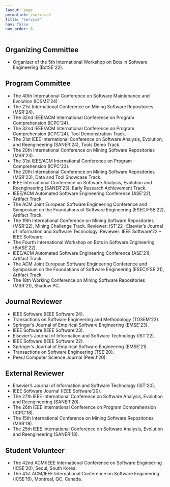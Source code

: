 ```yaml
---
layout: page
permalink: /service/
title: "Service"
nav: false
nav_order: 6
---
```


Organizing Committee
------
- Organizer of the 5th International Workshop on Bots in Software Engineering (BotSE'22).

Program Committee
------
- The 40th International Conference on Software Maintenance and Evolution (ICSME'24)
- The 21st International Conference on Mining Software Repositories (MSR'24).
- The 32nd IEEE/ACM International Conference on Program Comprehension (ICPC'24).
- The 32nd IEEE/ACM International Conference on Program Comprehension (ICPC'24), Tool Demonstration Track.
- The 31st IEEE International Conference on Software Analysis, Evolution, and Reengineering (SANER'24), Tools Demo Track.
- The 20th International Conference on Mining Software Repositories (MSR'23).
- The 31st IEEE/ACM International Conference on Program Comprehension (ICPC'23).
- The 20th International Conference on Mining Software Repositories (MSR'23), Data and Tool Showcase Track.
- IEEE International Conference on Software Analysis, Evolution and Reengineering (SANER'23), Early Research Achievement Track.
- IEEE/ACM Automated Software Engineering Conference (ASE'22), Artifact Track.
- The ACM Joint European Software Engineering Conference and Symposium on the Foundations of Software Engineering (ESEC/FSE'22), Artifact Track.
- The 19th International Conference on Mining Software Repositories (MSR'22), Mining Challenge Track.
Reviewer: IST'22 –Elsevier’s Journal of Information and Software Technology.
Reviewer: IEEE Software’22 – IEEE Software.
- The Fourth International Workshop on Bots in Software Engineering (BotSE'22).
- IEEE/ACM Automated Software Engineering Conference (ASE'21), Artifact Track.
- The ACM Joint European Software Engineering Conference and Symposium on the Foundations of Software Engineering (ESEC/FSE'21), Artifact Track.
- The 18th Working Conference on Mining Software Repositories (MSR'21), Shadow PC.


Journal Reviewer
------
- IEEE Software (IEEE Software’24).
- Transactions on Software Engineering and Methodology (TOSEM'23).
- Springer’s Journal of Empirical Software Engineering (EMSE'23).
- IEEE Software (IEEE Software’23).
- Elsevier’s Journal of Information and Software Technology (IST'22).
- IEEE Software (IEEE Software’22).
- Springer’s Journal of Empirical Software Engineering (EMSE'21).
- Transactions on Software Engineering (TSE'20).
- PeerJ Computer Science Journal (PeerJ'20).


External Reviewer
------
- Elsevier’s Journal of Information and Software Technology (IST'20).
- IEEE Software Journal (IEEE Software'20).
- The 27th IEEE International Conference on Software Analysis, Evolution and Reengineering (SANER'20).
- The 26th IEEE International Conference on Program Comprehension (ICPC'18).
- The 15th International Conference on Mining Software Repositories (MSR'18).
- The 25th IEEE International Conference on Software Analysis, Evolution and Reengineering (SANER'18).


Student Volunteer
------
- The 42nd ACM/IEEE International Conference on Software Engineering (ICSE’20), Seoul, South Korea.
- The 41st ACM/IEEE International Conference on Software Engineering (ICSE’19), Montreal, QC, Canada.
